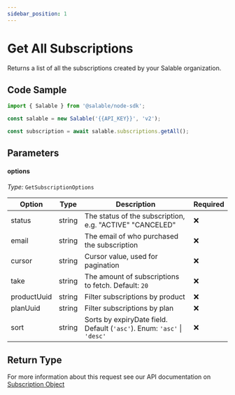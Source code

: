 ```yaml
---
sidebar_position: 1
---
```


# Get All Subscriptions

Returns a list of all the subscriptions created by your Salable organization.

## Code Sample

```typescript
import { Salable } from '@salable/node-sdk';

const salable = new Salable('{{API_KEY}}', 'v2');

const subscription = await salable.subscriptions.getAll();
```

## Parameters

#### options

_Type:_ `GetSubscriptionOptions`

| Option      | Type   | Description                                                             | Required |
|-------------| ------ |-------------------------------------------------------------------------| -------- |
| status      | string | The status of the subscription, e.g. "ACTIVE" "CANCELED"                | ❌       |
| email       | string | The email of who purchased the subscription                             | ❌       |
| cursor      | string | Cursor value, used for pagination                                       | ❌       |
| take        | string | The amount of subscriptions to fetch. Default: `20`                     | ❌       |
| productUuid | string | Filter subscriptions by product                                         | ❌       |
| planUuid    | string | Filter subscriptions by plan                                            | ❌       |
| sort             | string | Sorts by expiryDate field. Default (`'asc'`). Enum: `'asc'` \| `'desc'` | ❌       |


## Return Type

For more information about this request see our API documentation on [Subscription Object](https://docs.salable.app/api/v2#tag/Subscriptions/operation/getSubscriptions)
